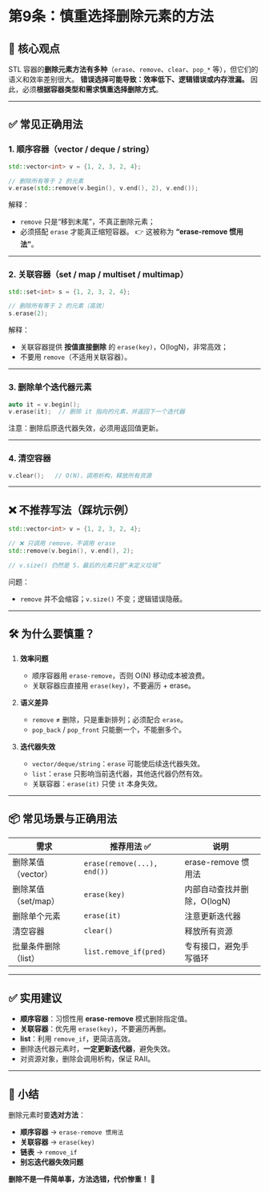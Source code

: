 # 第9条：慎重选择删除元素的方法

## 🎯 核心观点

STL 容器的**删除元素方法有多种**（`erase`、`remove`、`clear`、`pop_*` 等），但它们的语义和效率差别很大。
**错误选择可能导致：效率低下、逻辑错误或内存泄漏。**
因此，必须**根据容器类型和需求慎重选择删除方式**。

---

## ✅ 常见正确用法

### 1. 顺序容器（vector / deque / string）

```cpp
std::vector<int> v = {1, 2, 3, 2, 4};

// 删除所有等于 2 的元素
v.erase(std::remove(v.begin(), v.end(), 2), v.end());
```

解释：

* `remove` 只是“移到末尾”，不真正删除元素；
* 必须搭配 `erase` 才能真正缩短容器。
  👉 这被称为 **“erase-remove 惯用法”**。

---

### 2. 关联容器（set / map / multiset / multimap）

```cpp
std::set<int> s = {1, 2, 3, 2, 4};

// 删除所有等于 2 的元素（高效）
s.erase(2);
```

解释：

* 关联容器提供 **按值直接删除** 的 `erase(key)`，O(logN)，非常高效；
* 不要用 `remove`（不适用关联容器）。

---

### 3. 删除单个迭代器元素

```cpp
auto it = v.begin();
v.erase(it);  // 删除 it 指向的元素，并返回下一个迭代器
```

注意：删除后原迭代器失效，必须用返回值更新。

---

### 4. 清空容器

```cpp
v.clear();   // O(N)，调用析构，释放所有资源
```

---

## ❌ 不推荐写法（踩坑示例）

```cpp
std::vector<int> v = {1, 2, 3, 2, 4};

// ❌ 只调用 remove，不调用 erase
std::remove(v.begin(), v.end(), 2);

// v.size() 仍然是 5，最后的元素只是“未定义垃圾”
```

问题：

* `remove` 并不会缩容；`v.size()` 不变；逻辑错误隐蔽。

---

## 🛠 为什么要慎重？

1. **效率问题**

   * 顺序容器用 `erase-remove`，否则 O(N) 移动成本被浪费。
   * 关联容器应直接用 `erase(key)`，不要遍历 + erase。

2. **语义差异**

   * `remove` ≠ 删除，只是重新排列；必须配合 `erase`。
   * `pop_back` / `pop_front` 只能删一个，不能删多个。

3. **迭代器失效**

   * `vector/deque/string`：`erase` 可能使后续迭代器失效。
   * `list`：`erase` 只影响当前迭代器，其他迭代器仍然有效。
   * 关联容器：`erase(it)` 只使 `it` 本身失效。

---

## 📦 常见场景与正确用法

| 需求            | 推荐用法 ✅                      | 说明                |
| ------------- | --------------------------- | ----------------- |
| 删除某值（vector）  | `erase(remove(...), end())` | erase-remove 惯用法  |
| 删除某值（set/map） | `erase(key)`                | 内部自动查找并删除，O(logN) |
| 删除单个元素        | `erase(it)`                 | 注意更新迭代器           |
| 清空容器          | `clear()`                   | 释放所有资源            |
| 批量条件删除（list）  | `list.remove_if(pred)`      | 专有接口，避免手写循环       |

---

## ✅ 实用建议

* **顺序容器**：习惯性用 **erase-remove** 模式删除指定值。
* **关联容器**：优先用 `erase(key)`，不要遍历再删。
* **list**：利用 `remove_if`，更简洁高效。
* 删除迭代器元素时，**一定更新迭代器**，避免失效。
* 对资源对象，删除会调用析构，保证 RAII。

---

## 📌 小结

删除元素时要**选对方法**：

* **顺序容器** → `erase-remove 惯用法`
* **关联容器** → `erase(key)`
* **链表** → `remove_if`
* **别忘迭代器失效问题**

**删除不是一件简单事，方法选错，代价惨重！** 🚀
